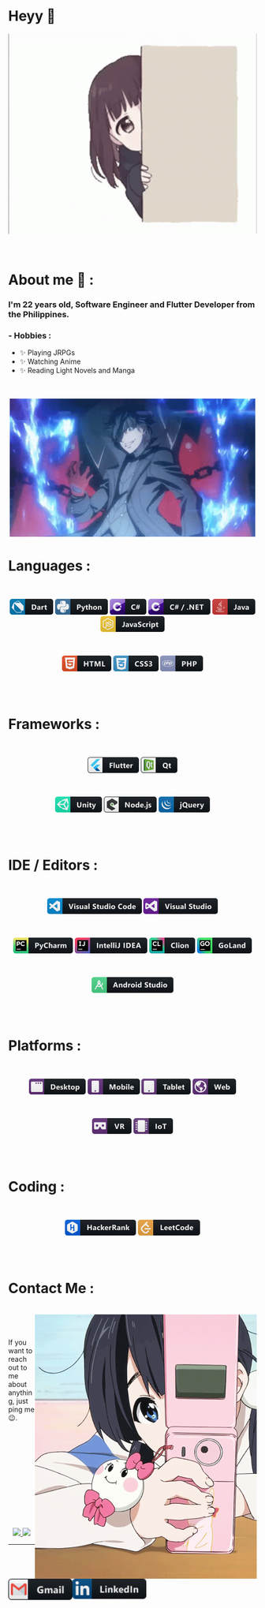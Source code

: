 # Heyy 👋

<div align="center">
<img alt="INTRO" src="https://github.com/JosuX/JosuX/blob/main/assets/208593.gif">
</div>

</br>
</br>


# About me 💬 :

### I'm 22 years old, Software Engineer and Flutter Developer from the Philippines.

### - Hobbies : 
- ✨ Playing JRPGs
- ✨ Watching Anime
- ✨ Reading Light Novels and Manga

</br>
</br>

<div align="center">
<img alt="SKILLS" src="https://github.com/JosuX/JosuX/blob/main/assets/1936.gif">
</div>


# Languages :
</br>

<p align="center">

<!-- For more icons please follow  https://github.com/MikeCodesDotNET/ColoredBadges -->
<img src="https://github.com/JosuX/JosuX/blob/main/assets/icons/languages/dart.png" alt="dart">
<img src="https://github.com/JosuX/JosuX/blob/main/assets/icons/languages/python.png" alt="python">
<img src="https://github.com/JosuX/JosuX/blob/main/assets/icons/languages/csharp.png" alt="csharp">
<img src="https://github.com/JosuX/JosuX/blob/main/assets/icons/languages/csharp_dotnet.png" alt="csharp_dotnet">
<img src="https://github.com/JosuX/JosuX/blob/main/assets/icons/languages/java.png" alt="java">
<img src="https://github.com/JosuX/JosuX/blob/main/assets/icons/languages/js.png" alt="js">
</p>
</br>
<p align="center">
<img src="https://github.com/JosuX/JosuX/blob/main/assets/icons/languages/html.png" alt="html">
<img src="https://github.com/JosuX/JosuX/blob/main/assets/icons/languages/css3.png" alt="css3">
<img src="https://github.com/JosuX/JosuX/blob/main/assets/icons/languages/php.png" alt="php">
</p>
</br>
</br>

# Frameworks :
</br>

<p align="center">

<!-- For more icons please follow  https://github.com/MikeCodesDotNET/ColoredBadges -->
<img src="https://github.com/JosuX/JosuX/blob/main/assets/icons/frameworks/flutter.png" alt="flutter">
<img src="https://github.com/JosuX/JosuX/blob/main/assets/icons/frameworks/qt.png" alt="qt">
</p>
</br>
<p align="center">
<img src="https://github.com/JosuX/JosuX/blob/main/assets/icons/frameworks/unity.png" alt="unity">
<img src="https://github.com/JosuX/JosuX/blob/main/assets/icons/frameworks/nodejs_larger.png" alt="nodejs_larger">
<img src="https://github.com/JosuX/JosuX/blob/main/assets/icons/frameworks/jquery.png" alt="jquery">
</p>
</br>
</br>

# IDE / Editors :
</br>

<p align="center">

<!-- For more icons please follow  https://github.com/MikeCodesDotNET/ColoredBadges -->
<img src="https://github.com/JosuX/JosuX/blob/main/assets/icons/ide_editors/visualstudio_code.png" alt="visualstudio_code">
<img src="https://github.com/JosuX/JosuX/blob/main/assets/icons/ide_editors/visualstudio.png" alt="visualstudio">
</p>
</br>
<p align="center">
<img src="https://github.com/JosuX/JosuX/blob/main/assets/icons/ide_editors/jetbrains_pycharm.png" alt="jetbrains_pycharm">
<img src="https://github.com/JosuX/JosuX/blob/main/assets/icons/ide_editors/jetbrains_intellij.png" alt="jetbrains_intellij">
<img src="https://github.com/JosuX/JosuX/blob/main/assets/icons/ide_editors/jetbrains_clion.png" alt="jetbrains_clion">
<img src="https://github.com/JosuX/JosuX/blob/main/assets/icons/ide_editors/jetbrains_goland.png" alt="jetbrains_goland">
</p>
</br>
<p align="center">
<img src="https://github.com/JosuX/JosuX/blob/main/assets/icons/ide_editors/android_studio.png" alt="android_studio">
</p>
</br>
</br>

# Platforms :
</br>

<p align="center">

<!-- For more icons please follow  https://github.com/MikeCodesDotNET/ColoredBadges -->
<img src="https://github.com/JosuX/JosuX/blob/main/assets/icons/platforms/desktop.png" alt="desktop">
<img src="https://github.com/JosuX/JosuX/blob/main/assets/icons/platforms/mobile.png" alt="mobile">
<img src="https://github.com/JosuX/JosuX/blob/main/assets/icons/platforms/tablet.png" alt="tablet">
<img src="https://github.com/JosuX/JosuX/blob/main/assets/icons/platforms/web.png" alt="web">
</p>
</br>
<p align="center">

<img src="https://github.com/JosuX/JosuX/blob/main/assets/icons/platforms/vr.png" alt="vr">
<img src="https://github.com/JosuX/JosuX/blob/main/assets/icons/platforms/iot.png" alt="iot">
</p>
</br>
</br>

# Coding :
</br>

<p align="center">

<!-- For more icons please follow  https://github.com/MikeCodesDotNET/ColoredBadges -->
<img src="https://github.com/JosuX/JosuX/blob/main/assets/icons/coding/hackerrank.png" alt="hackerrank">
<img src="https://github.com/JosuX/JosuX/blob/main/assets/icons/coding/leetcode.png" alt="leetcode">
</p>
</br>
</br>





# Contact Me :

<p>
 </br>


<img hight="320" width="450" align="right" alt="GIF" src="https://github.com/JosuX/JosuX/blob/main/assets/93195.gif">
</br>
</br>


If you want to reach out to me about anything, just ping me 😉.

<a href="mailto:joferusa43@gmail.com">
 <img align="left" alt="Gmail" width="130" hight="100" src="https://github.com/JosuX/JosuX/blob/main/assets/icons/socials/gmail.png" />
</a>
<a href="https://www.linkedin.com/in/josu00/">
  <img align="left" alt="Linkedin" width="150" hight="100" src="https://github.com/JosuX/JosuX/blob/main/assets/icons/socials/linkedin.png" />
</a>

 </p>
 

</br>
</br>
</br>
</br>
</br>
</br>
</br>
</br>
</br>
</br>
</br>



<p align="center" >  
  <a href="https://github.com/anuraghazra/github-readme-stats"> 
<img  src="https://github-readme-stats.vercel.app/api?username=JosuX&&show_icons=true&theme=github_dark&hide=prs,issues,contribs"/>
<img  src="https://github-readme-streak-stats.herokuapp.com/?user=JosuX&theme=dark&hide_border=false"/>
  </a>
  </p>

*************
